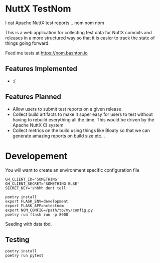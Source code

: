 # NuttX TestNom
I eat Apache NuttX test reports... nom nom nom

This is a web application for collecting test data for NuttX commits and releases in a more structured way so that it is easier to track the state of things going forward.

Feed me tests at https://nom.bashton.io

## Features Implemented
 * :(

## Features Planned
 * Allow users to submit test reports on a given release
 * Collect build artifacts to make it super easy for users to test without having to rebuild everything all the time.  This would be driven by the Apache NuttX CI system.
 * Collect metrics on the build using things like Bloaty so that we can generate amazing reports on build size etc...

# Developement
You will want to create an environment specific configuration file
```
GH_CLIENT_ID='SOMETHING'
GH_CLIENT_SECRET='SOMETHING ELSE'
SECRET_KEY='shhhh dont tell'
```

```
poetry install
export FLASK_ENV=development
export FLASK_APP=nxtestnom
export NOM_CONFIG=/path/to/my/config.py
poetry run flask run -p 8000
```

Seeding with data tbd.


## Testing

```
poetry install
poetry run pytest
```

